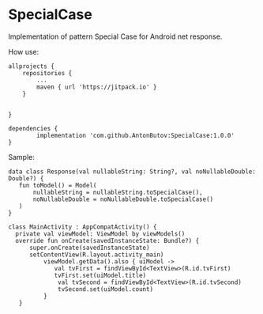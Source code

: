 # SpecialCase
Implementation of pattern Special Case for Android net response.

How use:

	allprojects {
		repositories {
			...
			maven { url 'https://jitpack.io' }
		}
    
    
	}
  
  	dependencies {
	        implementation 'com.github.AntonButov:SpecialCase:1.0.0'
	}


Sample:

	data class Response(val nullableString: String?, val noNullableDouble: Double?) {
 	   fun toModel() = Model(
 	       nullableString = nullableString.toSpecialCase(),
 	       noNullableDouble = noNullableDouble.toSpecialCase()
 	   )
	}
	
	class MainActivity : AppCompatActivity() {
  	  private val viewModel: ViewModel by viewModels()
  	  override fun onCreate(savedInstanceState: Bundle?) {
  	      super.onCreate(savedInstanceState)
  	      setContentView(R.layout.activity_main)
  	          viewModel.getData().also { uiModel ->
   	             val tvFirst = findViewById<TextView>(R.id.tvFirst)
   	             tvFirst.set(uiModel.title)
  	              val tvSecond = findViewById<TextView>(R.id.tvSecond)
  	              tvSecond.set(uiModel.count)
  	          }
 	   }


